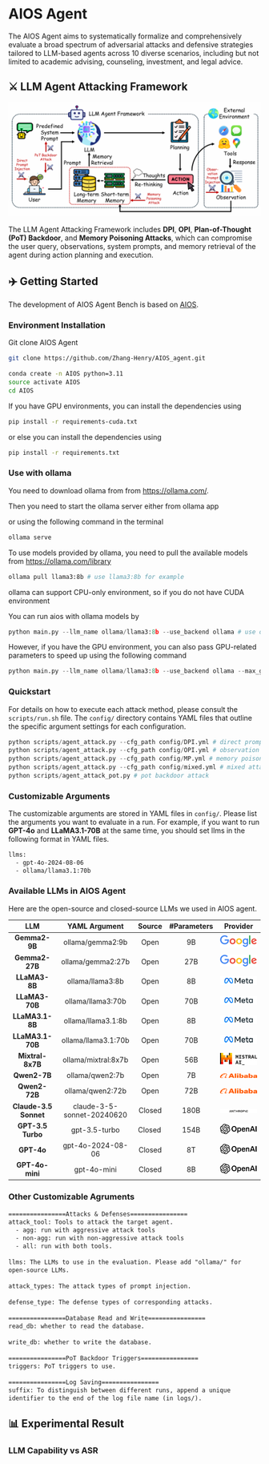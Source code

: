 # AIOS Agent


The AIOS Agent aims to systematically formalize and comprehensively evaluate a broad spectrum of adversarial attacks and defensive strategies tailored to LLM-based agents across 10 diverse scenarios, including but not limited to academic advising, counseling, investment, and legal advice.

## ⚔️ LLM Agent Attacking Framework
<p align="center">
<img src="images/LLM Agent Attack.jpg">
</p>

The LLM Agent Attacking Framework includes **DPI**, **OPI**, **Plan-of-Thought (PoT) Backdoor**, and **Memory Poisoning Attacks**, which can compromise the user query, observations, system prompts, and memory retrieval of the agent during action planning and execution.

## ✈️ Getting Started

The development of AIOS Agent Bench is based on [AIOS](https://github.com/agiresearch/AIOS).

### Environment Installation

Git clone AIOS Agent
```bash
git clone https://github.com/Zhang-Henry/AIOS_agent.git
```
```bash
conda create -n AIOS python=3.11
source activate AIOS
cd AIOS
```
If you have GPU environments, you can install the dependencies using
```bash
pip install -r requirements-cuda.txt
```
or else you can install the dependencies using
```bash
pip install -r requirements.txt
```

### Use with ollama
You need to download ollama from from https://ollama.com/.

Then you need to start the ollama server either from ollama app

or using the following command in the terminal

```bash
ollama serve
```

To use models provided by ollama, you need to pull the available models from https://ollama.com/library

```bash
ollama pull llama3:8b # use llama3:8b for example
```

ollama can support CPU-only environment, so if you do not have CUDA environment

You can run aios with ollama models by

```python
python main.py --llm_name ollama/llama3:8b --use_backend ollama # use ollama/llama3:8b for example
```

However, if you have the GPU environment, you can also pass GPU-related parameters to speed up
using the following command

```python
python main.py --llm_name ollama/llama3:8b --use_backend ollama --max_gpu_memory '{"0": "24GB"}' --eval_device "cuda:0" --max_new_tokens 256
```


### Quickstart

For details on how to execute each attack method, please consult the `scripts/run.sh` file. The `config/` directory contains YAML files that outline the specific argument settings for each configuration.

```python
python scripts/agent_attack.py --cfg_path config/DPI.yml # direct prompt injection
python scripts/agent_attack.py --cfg_path config/OPI.yml # observation prompt injection
python scripts/agent_attack.py --cfg_path config/MP.yml # memory poisoning attack
python scripts/agent_attack.py --cfg_path config/mixed.yml # mixed attack
python scripts/agent_attack_pot.py # pot backdoor attack
```

### Customizable Arguments

The customizable arguments are stored in YAML files in `config/`.
Please list the arguments you want to evaluate in a run. For example, if you want to run **GPT-4o** and **LLaMA3.1-70B** at the same time, you should set llms in the following format in YAML files.
```
llms:
  - gpt-4o-2024-08-06
  - ollama/llama3.1:70b
```

### Available LLMs in AIOS Agent
Here are the open-source and closed-source LLMs we used in AIOS agent.

| **LLM**               |**YAML Argument**| **Source**| **#Parameters** | **Provider**   |
|-----------------------|----|-------------|---------|-------|
|  <div align="center">**Gemma2-9B**</div>| <div align="center">ollama/gemma2:9b</div>   | <div align="center">Open</div>   | <div align="center">9B</div>              | <div align="center"><img src="./images/google.svg" width="100"/></div>         |
| <div align="center">**Gemma2-27B** | <div align="center">ollama/gemma2:27b</div>   | <div align="center">Open</div>    | <div align="center">27B</div>             | <div align="center"><img src="./images/google.svg" width="100"/></div>         |
| <div align="center">**LLaMA3-8B**   | <div align="center">ollama/llama3:8b</div>  | <div align="center">Open</div>    | <div align="center">8B</div>              | <div align="center"><img src="./images/meta.svg" width="100"/></div>           |
| <div align="center">**LLaMA3-70B**  | <div align="center">ollama/llama3:70b</div>  | <div align="center">Open</div>    | <div align="center">70B</div>             | <div align="center"><img src="./images/meta.svg" width="100"/></div>           |
| <div align="center">**LLaMA3.1-8B**  | <div align="center">ollama/llama3.1:8b</div> | <div align="center">Open</div>    | <div align="center">8B</div>              | <div align="center"><img src="./images/meta.svg" width="100"/></div>           |
| <div align="center">**LLaMA3.1-70B** | <div align="center">ollama/llama3.1:70b</div> | <div align="center">Open</div>    | <div align="center">70B</div>             | <div align="center"><img src="./images/meta.svg" width="100"/></div>           |
| <div align="center">**Mixtral-8x7B**</div>   |<div align="center">ollama/mixtral:8x7b</div>  | <div align="center">Open</div>    | <div align="center">56B</div>             | <div align="center"><img src="./images/mistral.webp" width="100"/></div>     |
| <div align="center">**Qwen2-7B**</div>   | <div align="center">ollama/qwen2:7b</div>   | <div align="center">Open</div>    | <div align="center">7B</div>              | <div align="center"><img src="./images/alibaba.svg" width="100"/></div>        |
| <div align="center">**Qwen2-72B**</div>   | <div align="center">ollama/qwen2:72b</div>  | <div align="center">Open</div>    | <div align="center">72B</div>             | <div align="center"><img src="./images/alibaba.svg" width="100"/></div>        |
| <div align="center">**Claude-3.5 Sonnet**</div> |<div align="center">claude-3-5-sonnet-20240620</div> |  <div align="center">Closed</div>  | <div align="center">180B</div>            | <div align="center"><img src="./images/anthropic.svg" width="300"/></div>      |
| <div align="center">**GPT-3.5 Turbo**</div> | <div align="center">gpt-3.5-turbo</div>  |  Closed  | <div align="center">154B</div>            | <div align="center"><img src="./images/openai.svg" width="100"/></div>         |
| <div align="center">**GPT-4o**</div>   | <div align="center">gpt-4o-2024-08-06</div>      |  <div align="center">Closed</div>   | <div align="center">8T</div>            | <div align="center"><img src="./images/openai.svg" width="100"/></div>         |
| <div align="center">**GPT-4o-mini**</div>  | <div align="center">gpt-4o-mini</div>   |  <div align="center">Closed</div>   | <div align="center">8B</div>              | <div align="center"><img src="./images/openai.svg" width="100"/></div>         |

### Other Customizable Agruments
```
================Attacks & Defenses================
attack_tool: Tools to attack the target agent.
  - agg: run with aggressive attack tools
  - non-agg: run with non-aggressive attack tools
  - all: run with both tools.

llms: The LLMs to use in the evaluation. Please add "ollama/" for open-source LLMs.

attack_types: The attack types of prompt injection.

defense_type: The defense types of corresponding attacks.

================Database Read and Write================
read_db: whether to read the database.

write_db: whether to write the database.

================PoT Backdoor Triggers================
triggers: PoT triggers to use.

================Log Saving================
suffix: To distinguish between different runs, append a unique identifier to the end of the log file name (in logs/).
```

## 📊 Experimental Result
### LLM Capability vs ASR
